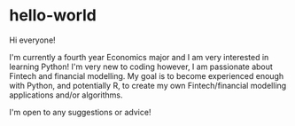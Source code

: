 # hello-world

Hi everyone!

I'm currently a fourth year Economics major and I am very interested in learning Python! I'm very new to coding however, I am passionate about Fintech and financial modelling. My goal is to become experienced enough with Python, and potentially R, to create my own Fintech/financial modelling applications and/or algorithms.

I'm open to any suggestions or advice!
